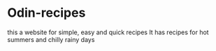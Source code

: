 # Odin-recipes
this a website for simple, easy and quick recipes
It has recipes for hot summers and chilly rainy days

<a href="file:///home/manjusha/repos/Odin-recipes/index.html"><Click here></a>
